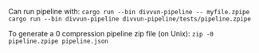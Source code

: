 Can run pipeline with:
`cargo run --bin divvun-pipeline -- myfile.zpipe`
`cargo run --bin divvun-pipeline divvun-pipeline/tests/pipeline.zpipe`

To generate a 0 compression pipeline zip file (on Unix):
`zip -0 pipeline.zpipe pipeline.json`
